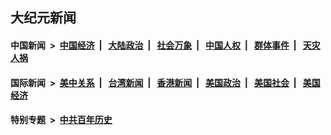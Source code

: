 ## 大纪元新闻

#### 中国新闻 &nbsp;>&nbsp; [中国经济](indexes/ncid283/README.md?08080045) &nbsp;| &nbsp; [大陆政治](indexes/ncid277/README.md?08080045) &nbsp;| &nbsp; [社会万象](indexes/ncid282/README.md?08080045) &nbsp;| &nbsp; [中国人权](indexes/ncid278/README.md?08080045) &nbsp;| &nbsp; [群体事件](indexes/ncid279/README.md?08080045) &nbsp;| &nbsp; [天灾人祸](indexes/ncid280/README.md?08080045)

#### 国际新闻 &nbsp;>&nbsp; [美中关系](indexes/nf1412576/README.md?08080045) &nbsp;| &nbsp; [台湾新闻](indexes/ncid1349361/README.md?08080045) &nbsp;| &nbsp; [香港新闻](indexes/ncid1349362/README.md?08080045) &nbsp;| &nbsp; [美国政治](indexes/ncid1078159/README.md?08080045) &nbsp;| &nbsp; [美国社会](indexes/ncid1078160/README.md?08080045) &nbsp;| &nbsp; [美国经济](indexes/ncid1078158/README.md?08080045)

#### 特别专题 &nbsp;>&nbsp; [中共百年历史](https://github.com/easy2view/epoch-special/blob/master/README.md?08080045)  
